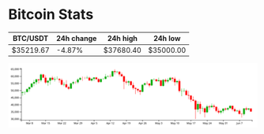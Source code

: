 # Bitcoin Stats

BTC/USDT|24h change|24h high|24h low|
|---|---|---|---|
|$35219.67|-4.87%|$37680.40|$35000.00|

<img src="./chart.svg">
